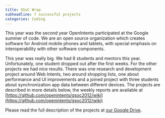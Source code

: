 ```yaml
---
title: GSoC Wrap
subheadline: 7 successful projects
categories: Coding
---
```

This year was the second year OpenIntents participated at the Google summer of code. We are an open source organization which creates software for Android mobile phones and tablets, with special emphasis on interoperability with other software components.

This year was really big. We had 8 students and mentors this year. Unfortunately, one student dropped out after the first weeks. For the other projects we had nice results. There was one research and development project around Web Intents, two around shopping lists, one about performance and UI improvements and a joined project with three students about synchronization app data between different devices. The projects are described in more details below, the weekly reports are available at [https://github.com/openintents/gsoc2012/wiki](https://github.com/openintents/gsoc2012/wiki)

Please read the full description of the projects at [our Google Drive](https://docs.google.com/document/d/1Abs9--QP4UxpGIKKubS4mGcQ8Wvy5Hr3M0BMAwbOGDc/edit).
